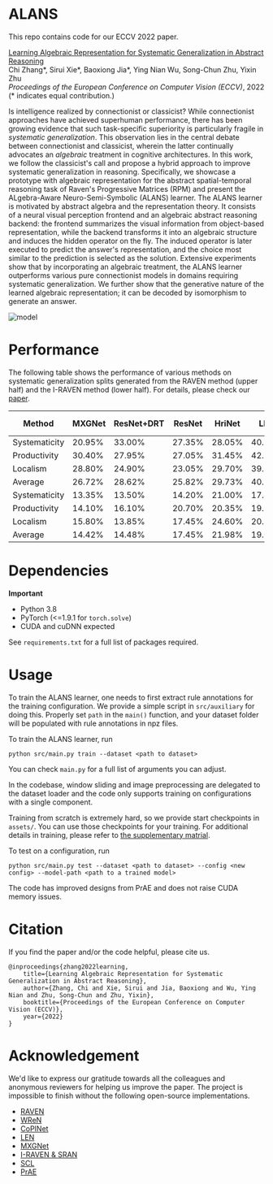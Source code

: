 # ALANS
This repo contains code for our ECCV 2022 paper.

[Learning Algebraic Representation for Systematic Generalization in Abstract Reasoning](http://wellyzhang.github.io/attach/eccv22zhang_alans.pdf)  
Chi Zhang*, Sirui Xie*, Baoxiong Jia*, Ying Nian Wu, Song-Chun Zhu, Yixin Zhu  
*Proceedings of the European Conference on Computer Vision (ECCV)*, 2022  
(* indicates equal contribution.)

Is intelligence realized by connectionist or classicist? While connectionist approaches have achieved superhuman performance, there has been growing evidence that such task-specific superiority is particularly fragile in *systematic generalization*. This observation lies in the central debate between connectionist and classicist, wherein the latter continually advocates an *algebraic* treatment in cognitive architectures. In this work, we follow the classicist's call and propose a hybrid approach to improve systematic generalization in reasoning. Specifically, we showcase a prototype with algebraic representation for the abstract spatial-temporal reasoning task of Raven's Progressive Matrices (RPM) and present the ALgebra-Aware Neuro-Semi-Symbolic (ALANS) learner. The ALANS learner is motivated by abstract algebra and the representation theory. It consists of a neural visual perception frontend and an algebraic abstract reasoning backend: the frontend summarizes the visual information from object-based representation, while the backend transforms it into an algebraic structure and induces the hidden operator on the fly. The induced operator is later executed to predict the answer's representation, and the choice most similar to the prediction is selected as the solution. Extensive experiments show that by incorporating an algebraic treatment, the ALANS learner outperforms various pure connectionist models in domains requiring systematic generalization. We further show that the generative nature of the learned algebraic representation; it can be decoded by isomorphism to generate an answer.

![model](http://wellyzhang.github.io/img/in-post/ALANS/model.jpg)

# Performance

The following table shows the performance of various methods on systematic generalization splits generated from the RAVEN method (upper half) and the I-RAVEN method (lower half). For details, please check our [paper](http://wellyzhang.github.io/attach/eccv22zhang_alans.pdf).

| Method        | MXGNet    | ResNet+DRT | ResNet    | HriNet    | LEN       | WReN      | SCL       | CoPINet   | ALANS         | ALANS-Ind | ALANS-V |
|---------------|-----------|------------|-----------|-----------|-----------|-----------|-----------|-----------|--------------------|----------------|--------------|
| Systematicity | 20.95% | 33.00%  | 27.35% | 28.05% | 40.15% | 35.20% | 37.35% | 59.30% | **78.45**% | 52.70%      | 93.85%    |
| Productivity  | 30.40% | 27.95%  | 27.05% | 31.45% | 42.30% | 56.95% | 51.10% | 60.00% | **79.95**% | 36.45%      | 90.20%    |
| Localism      | 28.80% | 24.90%  | 23.05% | 29.70% | 39.65% | 38.70% | 47.75% | 60.10% | **80.50**% | 59.80%      | 95.30%    |
| Average       | 26.72% | 28.62%  | 25.82% | 29.73% | 40.70% | 43.62% | 45.40% | 59.80% | **79.63**% | 48.65%      | 93.12%    |
| Systematicity | 13.35% | 13.50%  | 14.20% | 21.00% | 17.40% | 15.00% | 24.90% | 18.35% | **64.80**% | 52.80%      | 84.85%    |
| Productivity  | 14.10% | 16.10%  | 20.70% | 20.35% | 19.70% | 17.95% | 22.20% | 29.10% | **65.55**% | 32.10%      | 86.55%    |
| Localism      | 15.80% | 13.85%  | 17.45% | 24.60% | 20.15% | 19.70% | 29.95% | 31.85% | **65.90**% | 50.70%      | 90.95%    |
| Average       | 14.42% | 14.48%  | 17.45% | 21.98% | 19.08% | 17.55% | 25.68% | 26.43% | **65.42**% | 45.20%      | 87.45%    |

# Dependencies

**Important**
* Python 3.8
* PyTorch (<=1.9.1 for ```torch.solve```)
* CUDA and cuDNN expected

See ```requirements.txt``` for a full list of packages required.

# Usage

To train the ALANS learner, one needs to first extract rule annotations for the training configuration. We provide a simple script in ```src/auxiliary``` for doing this. Properly set ```path``` in the ```main()``` function, and your dataset folder will be populated with rule annotations in npz files.

To train the ALANS learner, run
```
python src/main.py train --dataset <path to dataset>
```

You can check ```main.py``` for a full list of arguments you can adjust. 

In the codebase, window sliding and image preprocessing are delegated to the dataset loader and the code only supports training on configurations with a single component. 

Training from scratch is extremely hard, so we provide start checkpoints in ```assets/```. You can use those checkpoints for your training. For additional details in training, please refer to [the supplementary matrial](http://wellyzhang.github.io/attach/eccv22zhang_alans_supp.pdf).

To test on a configuration, run
```
python src/main.py test --dataset <path to dataset> --config <new config> --model-path <path to a trained model>
```

The code has improved designs from PrAE and does not raise CUDA memory issues.


# Citation

If you find the paper and/or the code helpful, please cite us.

```
@inproceedings{zhang2022learning,
    title={Learning Algebraic Representation for Systematic Generalization in Abstract Reasoning},
    author={Zhang, Chi and Xie, Sirui and Jia, Baoxiong and Wu, Ying Nian and Zhu, Song-Chun and Zhu, Yixin},
    booktitle={Proceedings of the European Conference on Computer Vision (ECCV)},
    year={2022}
}
```

# Acknowledgement

We'd like to express our gratitude towards all the colleagues and anonymous reviewers for helping us improve the paper. The project is impossible to finish without the following open-source implementations.

* [RAVEN](https://github.com/WellyZhang/RAVEN)
* [WReN](https://github.com/Fen9/WReN)
* [CoPINet](https://github.com/WellyZhang/CoPINet)
* [LEN](https://github.com/zkcys001/distracting_feature)
* [MXGNet](https://github.com/thematrixduo/MXGNet)
* [I-RAVEN & SRAN](https://github.com/husheng12345/SRAN)
* [SCL](https://github.com/dhh1995/SCL)
* [PrAE](https://github.com/WellyZhang/PrAE)
